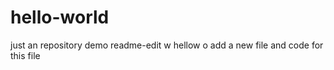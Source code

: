 
# hello-world
just an repository demo 
readme-edit
w hellow o
add a new file and code for this file
